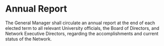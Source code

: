 # Annual Report

The General Manager shall circulate an annual report at the end of each elected term to all relevant University officials, the Board of Directors, and Network Executive Directors, regarding the accomplishments and current status of the Network.

